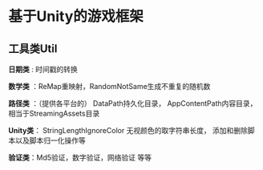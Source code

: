 # 基于Unity的游戏框架
## 工具类Util

<lio><b>日期类</b></lio> : 时间戳的转换

<lio><b>数学类</b></lio> ：ReMap重映射，RandomNotSame生成不重复的随机数

<lio><b>路径类</b></lio> ：（提供各平台的） DataPath持久化目录， AppContentPath内容目录，相当于StreamingAssets目录 

<lio><b>Unity类</b></lio>： StringLengthIgnoreColor 无视颜色的取字符串长度， 添加和删除脚本以及脚本归一化操作等

<lio><b>验证类</b></lio>：Md5验证，数字验证，网络验证 等等
